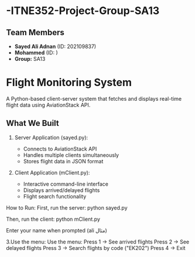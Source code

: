 # -ITNE352-Project-Group-SA13
## Team Members
- **Sayed Ali Adnan** (ID: 202109837)
- **Mohammed** (ID: )
- **Group:** SA13

# Flight Monitoring System
A Python-based client-server system that fetches and displays real-time flight data using AviationStack API.

## What We Built
1. Server Application (sayed.py):
   - Connects to AviationStack API
   - Handles multiple clients simultaneously
   - Stores flight data in JSON format

2. Client Application (mClient.py):
   - Interactive command-line interface
   - Displays arrived/delayed flights
   - Flight search functionality

How to Run:
First, run the server: python sayed.py

Then, run the client: python mClient.py

Enter your name when prompted (ali مثال)


3.Use the menu:
Use the menu:
Press 1 → See arrived flights
Press 2 → See delayed flights
Press 3 → Search flights by code ("EK202")
Press 4 → Exit






